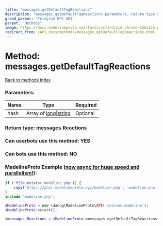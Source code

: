 ```yaml
---
title: "messages.getDefaultTagReactions"
description: "messages.getDefaultTagReactions parameters, return type and example"
grand_parent: "Telegram RPC API"
parent: "Methods"
image: https://docs.madelineproto.xyz/favicons/android-chrome-256x256.png
redirect_from: /API_docs/methods/messages_getDefaultTagReactions.html
---
```

# Method: messages.getDefaultTagReactions
[Back to methods index](index.html)



### Parameters:

| Name     |    Type       | Required |
|----------|---------------|----------|
|hash|Array of [long\|string](/API_docs/types/long\|string.html) | Optional|


### Return type: [messages.Reactions](/API_docs/types/messages.Reactions.html)

### Can userbots use this method: **YES**

### Can bots use this method: **NO**


### MadelineProto Example ([now async for huge speed and parallelism!](https://docs.madelineproto.xyz/docs/ASYNC.html)):


```php
if (!file_exists('madeline.php')) {
    copy('https://phar.madelineproto.xyz/madeline.php', 'madeline.php');
}
include 'madeline.php';

$MadelineProto = new \danog\MadelineProto\API('session.madeline');
$MadelineProto->start();

$messages_Reactions = $MadelineProto->messages->getDefaultTagReactions(hash: [$long\|string, $long\|string], );
```

